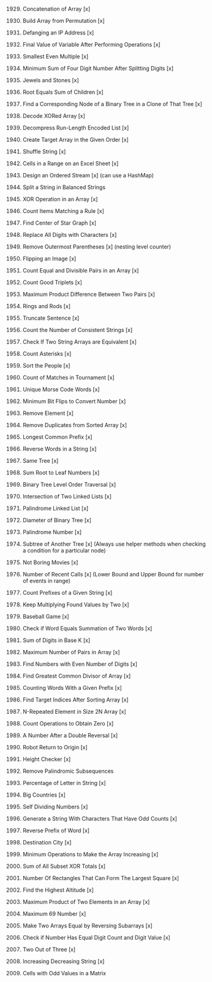 1929. Concatenation of Array [x]

1920. Build Array from Permutation [x]

1108. Defanging an IP Address [x]

2011. Final Value of Variable After Performing Operations [x]

2413. Smallest Even Multiple [x]

2160. Minimum Sum of Four Digit Number After Splitting Digits [x]

771. Jewels and Stones [x]

2236. Root Equals Sum of Children [x]

1379. Find a Corresponding Node of a Binary Tree in a Clone of That Tree [x]

1720. Decode XORed Array [x]

1313. Decompress Run-Length Encoded List [x]

1389. Create Target Array in the Given Order [x]

1528. Shuffle String [x]

2194. Cells in a Range on an Excel Sheet [x]

1656. Design an Ordered Stream [x] (can use a HashMap)

1221. Split a String in Balanced Strings

1486. XOR Operation in an Array [x]

1773. Count Items Matching a Rule [x]

1791. Find Center of Star Graph [x]

1844. Replace All Digits with Characters [x]

1021. Remove Outermost Parentheses [x] (nesting level counter)

832. Flipping an Image [x]

2176. Count Equal and Divisible Pairs in an Array [x]

1534. Count Good Triplets [x]

1913. Maximum Product Difference Between Two Pairs [x]

2103. Rings and Rods [x]

1816. Truncate Sentence [x]

1684. Count the Number of Consistent Strings [x]

1662. Check If Two String Arrays are Equivalent [x]

2315. Count Asterisks [x]

2418. Sort the People [x]

1688. Count of Matches in Tournament [x]

804. Unique Morse Code Words [x]

2220. Minimum Bit Flips to Convert Number [x]

27. Remove Element [x]

26. Remove Duplicates from Sorted Array [x]

14. Longest Common Prefix [x]

151. Reverse Words in a String [x]

100. Same Tree [x]

129. Sum Root to Leaf Numbers [x]

102. Binary Tree Level Order Traversal [x]

160. Intersection of Two Linked Lists [x]

234. Palindrome Linked List [x]

543. Diameter of Binary Tree [x]

9. Palindrome Number [x]

572. Subtree of Another Tree [x] (Always use helper methods when checking a condition for a particular node)

620. Not Boring Movies [x]

933. Number of Recent Calls [x] (Lower Bound and Upper Bound for number of events in range)

2255. Count Prefixes of a Given String [x]

2154. Keep Multiplying Found Values by Two [x]

682. Baseball Game [x]

1880. Check if Word Equals Summation of Two Words [x]

1837. Sum of Digits in Base K [x]

2341. Maximum Number of Pairs in Array [x]

1295. Find Numbers with Even Number of Digits [x]

1979. Find Greatest Common Divisor of Array [x]

2185. Counting Words With a Given Prefix [x]

2089. Find Target Indices After Sorting Array [x]

961. N-Repeated Element in Size 2N Array [x]

2169. Count Operations to Obtain Zero [x]

2119. A Number After a Double Reversal [x]

657. Robot Return to Origin [x]

1051. Height Checker [x]

1332. Remove Palindromic Subsequences

2278. Percentage of Letter in String [x]

595. Big Countries [x]

728. Self Dividing Numbers [x]

1374. Generate a String With Characters That Have Odd Counts [x]

2000. Reverse Prefix of Word [x]

1436. Destination City [x]

1827. Minimum Operations to Make the Array Increasing [x]

1863. Sum of All Subset XOR Totals [x]

1725. Number Of Rectangles That Can Form The Largest Square [x]

1732. Find the Highest Altitude [x]

1464. Maximum Product of Two Elements in an Array [x]

1323. Maximum 69 Number [x]

1460. Make Two Arrays Equal by Reversing Subarrays [x]

2283. Check if Number Has Equal Digit Count and Digit Value [x]

2032. Two Out of Three [x]

1370. Increasing Decreasing String [x]

1252. Cells with Odd Values in a Matrix
